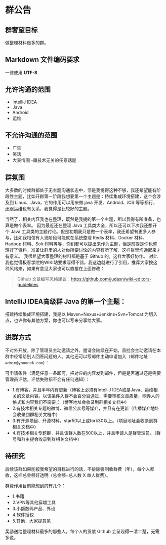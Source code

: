 # 群公告

## 群奢望目标

做整理材料做多的群。

## Markdown 文件编码要求

一律使用 **UTF-8**

## 允许沟通的范围

- IntelliJ IDEA
- Java
- Android
- 运维

## 不允许沟通的范围

- 广告
- 笑话
- 大表情图
-跟技术无关的任意话题

## 群氛围

大多数的时候群都处于无主题沟通状态中，但是我觉得这种不够，我还希望能有阶段性主题，比如开群第一阶段我想要第一个主题是：持续集成环境搭建，这个会涉及到 Linux、Java，它的作用可以用来做 java 开发、Android、iOS 等等都行，还跟运维也有关系，我觉得是比较好的主题。

当然了，相关内容我也在整理，既然是我提的第一个主题，所以我得有所准备，也算是做个表率。 因为最近还在整理 Java 工具类大全，所以还可以下次我还想开个 Java 工具类的主题讨论。但是初期我只是做一个表率，我还希望有更多人参与，比如我相信有人现阶段可能就在系统整理 Redis 材料、Docker 材料、Hadoop 材料、Solr 材料等等，你们都可以提出来作为主题，但是前提是你也整理好了资料，准备让群里的人对你所要讨论的内容有所了解，这样群里沟通起来才有意义。 我很希望大家整理的材料都是基于 Github 的，这样大家好协作。 对此我也觉得极客学院的WIKI站要求写得不错，我这边就进行了引用，推荐大家按这种风格来，如果有意见大家也可以直接在上面修改：

> Github 文章编写风格建议：<https://github.com/judasn/wiki-editors-guidelines>

## IntelliJ IDEA高级群 Java 的第一个主题：

搭建持续集成环境搭建，我是以 Maven+Nexus+Jenkins+Svn+Tomcat 为切入点，也许你有其他方案，你也可以写来分享给大家。

## 进群方式

不对外开放，除了管理员主动邀请之外，邀请会陆续在开始，首批会主动邀请在本群中经常给别人回答问题的人。其他还可以写邮件主动申请加入（邮件地址：`admin@youmeek.com`）：

可申请条件（满足任意一条即可，把对应的内容发到邮件，但是是否通过还是需要管理员评估，评估失败都不会有任何通知）：

- 1.有博客，并且半年内有更新（博客上必须有IntelliJ IDEA或是Java、运维相关的文章内容。以该条件入群不会百分百通过，需要审核文章质量，糊弄人的格式和内容我们不需要。）（博客地址会收录到群相关文档中）
- 2.有技术相关专题的微博、微信公众号等媒介，并且有在更新（传播媒介地址会收录到群相关文档中）
- 3.有开源项目、开源材料，star50以上或fork30以上。（项目地址会收录到群相关文档中）
- 4.有技术相关专题群，并且该群人数在500以上，并且申请人是群管理员。（群号和群主提会收录到群相关文档中）

## 待研究

后续该群如果能按我希望的目标进行的话，不排除强制收群费（年），每个人都收，这样总金额好透明（总金额=总人数 X 单人群费）。

群费作用目前能想到的有几个：

- 1.书籍
- 2.VPN等其他穿越工具
- 3.小额数码产品、外设
- 4.软件授权
- 5.其他，大家提意见

奖励送给整理材料最多的那些人。每个人的贡献 Github 会呈现得一清二楚，无需多说。